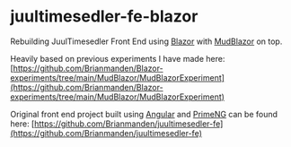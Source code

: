# juultimesedler-fe-blazor

Rebuilding JuulTimesedler Front End using [Blazor](https://dotnet.microsoft.com/en-us/apps/aspnet/web-apps/blazor) with [MudBlazor](https://mudblazor.com/) on top.

Heavily based on previous experiments I have made here: [https://github.com/Brianmanden/Blazor-experiments/tree/main/MudBlazor/MudBlazorExperiment](https://github.com/Brianmanden/Blazor-experiments/tree/main/MudBlazor/MudBlazorExperiment)

Original front end project built using [Angular](https://angular.io/) and [PrimeNG](https://primeng.org/) can be found here: [https://github.com/Brianmanden/juultimesedler-fe](https://github.com/Brianmanden/juultimesedler-fe)
